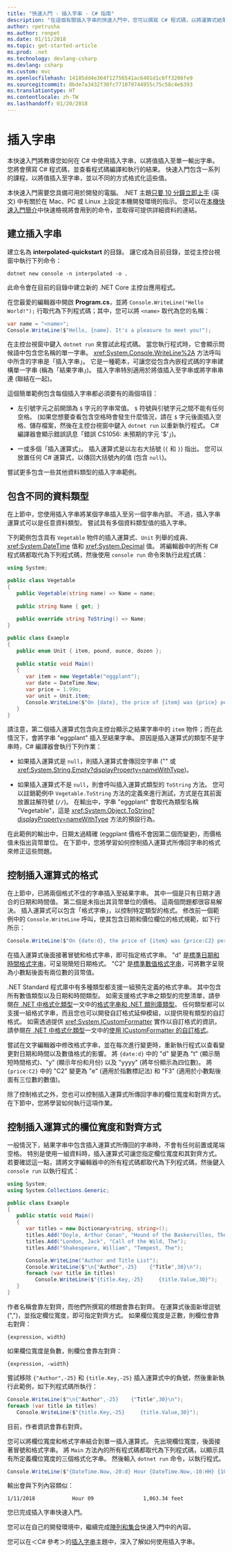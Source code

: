 ```yaml
---
title: "快速入門 - 插入字串 - C# 指南"
description: "在這個有關插入字串的快速入門中，您可以撰寫 C# 程式碼，以將運算式結果包含在較大的字串中。"
author: rpetrusha
ms.author: ronpet
ms.date: 01/11/2018
ms.topic: get-started-article
ms.prod: .net
ms.technology: devlang-csharp
ms.devlang: csharp
ms.custom: mvc
ms.openlocfilehash: 14185dd4e364f12756541ac6401d1c6ff3206fe9
ms.sourcegitcommit: 8bde7a3432f30fc771079744955c75c58c4eb393
ms.translationtype: HT
ms.contentlocale: zh-TW
ms.lasthandoff: 01/20/2018
---
```

# <a name="interpolated-strings"></a>插入字串

本快速入門將教導您如何在 C# 中使用插入字串，以將值插入至單一輸出字串。 您將會撰寫 C# 程式碼，並查看程式碼編譯和執行的結果。 快速入門包含一系列的課程，以將值插入至字串，並以不同的方式格式化這些值。

本快速入門需要您具備可用於開發的電腦。 .NET 主題[只要 10 分鐘立即上手](https://www.microsoft.com/net/core) \(英文\) 中有關於在 Mac、PC 或 Linux 上設定本機開發環境的指示。 您可以在[本機快速入門簡介](local-environment.md)中快速檢視將會用到的命令，並取得可提供詳細資料的連結。 

## <a name="create-an-interpolated-string"></a>建立插入字串

建立名為 **interpolated-quickstart** 的目錄。 讓它成為目前目錄，並從主控台視窗中執行下列命令：

```console
dotnet new console -n interpolated -o .
```

此命令會在目前的目錄中建立新的 .NET Core 主控台應用程式。

在您最愛的編輯器中開啟 **Program.cs**，並將 `Console.WriteLine("Hello World!");` 行取代為下列程式碼；其中，您可以將 `<name>` 取代為您的名稱：

```csharp
var name = "<name>";
Console.WriteLine($"Hello, {name}. It's a pleasure to meet you!");
```
在主控台視窗中鍵入 `dotnet run` 來嘗試此程式碼。 當您執行程式時，它會顯示問候語中包含您名稱的單一字串。 <xref:System.Console.WriteLine%2A> 方法呼叫中所含的字串是「插入字串」。 它是一種範本，可讓您從包含內嵌程式碼的字串建構單一字串 (稱為「結果字串」)。 插入字串特別適用於將值插入至字串或將字串串連 (聯結在一起)。 
    
這個簡單範例包含每個插入字串都必須要有的兩個項目： 

- 左引號字元之前開頭為 `$` 字元的字串常值。 `$` 符號與引號字元之間不能有任何空格。 (如果您想要查看包含空格時會發生什麼情況，請在 `$` 字元後面插入空格、儲存檔案，然後在主控台視窗中鍵入 `dotnet run` 以重新執行程式。 C# 編譯器會顯示錯誤訊息「錯誤 CS1056: 未預期的字元 '$'」)。 

- 一或多個「插入運算式」。 插入運算式是以左右大括號 (`{` 和 `}`) 指出。 您可以放置任何 C# 運算式，以傳回大括號內的值 (包含 `null`)。 

嘗試更多包含一些其他資料類型的插入字串範例。
    
## <a name="include-different-data-types"></a>包含不同的資料類型

在上節中，您使用插入字串將某個字串插入至另一個字串內部。 不過，插入字串運算式可以是任意資料類型。 嘗試具有多個資料類型值的插入字串。 
    
下列範例包含具有 `Vegetable` 物件的插入運算式、`Unit` 列舉的成員、<xref:System.DateTime> 值和 <xref:System.Decimal> 值。 將編輯器中的所有 C# 程式碼都取代為下列程式碼，然後使用 `console run` 命令來執行此程式碼：

```csharp
using System;

public class Vegetable
{
   public Vegetable(string name) => Name = name;
   
   public string Name { get; }
   
   public override string ToString() => Name;
}

public class Example
{
   public enum Unit { item, pound, ounce, dozen };
   
   public static void Main()
   {
      var item = new Vegetable("eggplant");
      var date = DateTime.Now;
      var price = 1.99m;
      var unit = Unit.item;
      Console.WriteLine($"On {date}, the price of {item} was {price} per {unit}.");
   }
}
```
    
請注意，第二個插入運算式包含向主控台顯示之結果字串中的 `item` 物件；而在此情況下，會將字串 "eggplant" 插入至結果字串。 原因是插入運算式的類型不是字串時，C# 編譯器會執行下列作業：

- 如果插入運算式是 `null`，則插入運算式會傳回空字串 ("" 或 <xref:System.String.Empty?displayProperty=nameWithType>)。

- 如果插入運算式不是 `null`，則會呼叫插入運算式類型的 `ToString` 方法。 您可以註銷範例中 `Vegetable.ToString` 方法的定義來進行測試，方式是在其前面放置註解符號 (`//`)。 在輸出中，字串 "eggplant" 會取代為類型名稱 "Vegetable"，這是 <xref:System.Object.ToString?displayProperty=nameWithType> 方法的預設行為。   

在此範例的輸出中，日期太過精確 (eggplant 價格不會因第二個而變更)，而價格值未指出貨幣單位。 在下節中，您將學習如何控制插入運算式所傳回字串的格式來修正這些問題。

## <a name="control-the-formatting-of-interpolated-expressions"></a>控制插入運算式的格式

在上節中，已將兩個格式不佳的字串插入至結果字串。 其中一個是只有日期才適合的日期和時間值。 第二個是未指出其貨幣單位的價格。 這兩個問題都很容易解決。 插入運算式可以包含「格式字串」，以控制特定類型的格式。 修改前一個範例中的 `Console.WriteLine` 呼叫，使其包含日期和價位欄位的格式規範，如下行所示：

```csharp
Console.WriteLine($"On {date:d}, the price of {item} was {price:C2} per {unit}.");
```
    
在插入運算式後面接著冒號和格式字串，即可指定格式字串。 "d" 是[標準日期和時間格式字串](../../standard/base-types/standard-date-and-time-format-strings.md#the-short-date-d-format-specifier)，可呈現簡短日期格式。 "C2" 是[標準數值格式字串](../../standard/base-types/standard-numeric-format-strings.md#the-currency-c-format-specifier)，可將數字呈現為小數點後面有兩位數的貨幣值。

.NET Standard 程式庫中有多種類型都支援一組預先定義的格式字串。 其中包含所有數值類型以及日期和時間類型。 如需支援格式字串之類型的完整清單，請參閱[在 .NET 中格式化類型](../../standard/base-types/formatting-types.md)一文中的[格式字串和 .NET 類別庫類型](../../standard/base-types/formatting-types.md#stringRef)。 任何類型都可以支援一組格式字串，而且您也可以開發自訂格式延伸模組，以提供現有類型的自訂格式。 如需透過提供 <xref:System.ICustomFormatter> 實作以自訂格式的資訊，請參閱[在 .NET 中格式化類型](../../standard/base-types/formatting-types.md)一文中的[使用 ICustomFormatter 的自訂格式](../../standard/base-types/formatting-types.md#custom-formatting-with-icustomformatter)。

嘗試在文字編輯器中修改格式字串，並在每次進行變更時，重新執行程式以查看變更對日期和時間以及數值格式的影響。 將 `{date:d}` 中的 "d" 變更為 "t" (顯示簡短時間格式)、"y" (顯示年份和月份) 以及 "yyyy" (將年份顯示為四位數)。 將 `{price:C2}` 中的 "C2" 變更為 "e" (適用於指數標記法) 和 "F3" (適用於小數點後面有三位數的數值)。

除了控制格式之外，您也可以控制插入運算式所傳回字串的欄位寬度和對齊方式。 在下節中，您將學習如何執行這項作業。

## <a name="control-the-field-width-and-alignment-of-interpolated-expressions"></a>控制插入運算式的欄位寬度和對齊方式

一般情況下，結果字串中包含插入運算式所傳回的字串時，不會有任何前置或尾端空格。 特別是使用一組資料時，插入運算式可讓您指定欄位寬度和其對齊方式。 若要確認這一點，請將文字編輯器中的所有程式碼都取代為下列程式碼，然後鍵入 `console run` 以執行程式：
    
```csharp
using System;
using System.Collections.Generic;

public class Example
{
   public static void Main()
   {
      var titles = new Dictionary<string, string>();
      titles.Add("Doyle, Arthur Conan", "Hound of the Baskervilles, The");
      titles.Add("London, Jack", "Call of the Wild, The");
      titles.Add("Shakespeare, William", "Tempest, The");

      Console.WriteLine("Author and Title List");
      Console.WriteLine($"\n{"Author",-25}    {"Title",30}\n");
      foreach (var title in titles)
         Console.WriteLine($"{title.Key,-25}     {title.Value,30}");
   }
}
```
    
作者名稱會靠左對齊，而他們所撰寫的標題會靠右對齊。 在運算式後面新增逗號 (",")，並指定欄位寬度，即可指定對齊方式。 如果欄位寬度是正數，則欄位會靠右對齊：

```text
{expression, width}
```

如果欄位寬度是負數，則欄位會靠左對齊：

```text
{expression, -width}
```

嘗試移除 `{"Author",-25}` 和 `{title.Key,-25}` 插入運算式中的負號，然後重新執行此範例，如下列程式碼所執行：

```csharp
Console.WriteLine($"\n{"Author",-25}    {"Title",30}\n");
foreach (var title in titles)
   Console.WriteLine($"{title.Key,-25}     {title.Value,30}");
```

目前，作者資訊會靠右對齊。

您可以將欄位寬度和格式字串結合到單一插入運算式。 先出現欄位寬度，後面接著冒號和格式字串。 將 `Main` 方法內的所有程式碼都取代為下列程式碼，以顯示具有所定義欄位寬度的三個格式化字串。 然後輸入 `dotnet run` 命令，以執行程式。

```csharp
Console.WriteLine($"{DateTime.Now,-20:d} Hour {DateTime.Now,-10:HH} {1063.342,15:N2} feet");
```
輸出會與下列內容類似：

```console
1/11/2018            Hour 09                1,063.34 feet
```

您已完成插入字串快速入門。 
    
您可以在自己的開發環境中，繼續完成[陣列和集合](arrays-and-collections.md)快速入門中的內容。

您可以在＜C# 參考＞的[插入字串](../language-reference/keywords/interpolated-strings.md)主題中，深入了解如何使用插入字串。

